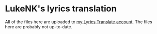 # LukeNK's lyrics translation
All of the files here are uploaded to [my Lyrics Translate account](https://lyricstranslate.com/en/translator/lukenk). The files here are probably not up-to-date.